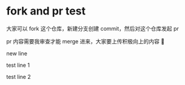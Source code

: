 # fork and pr test

大家可以 fork 这个仓库，新建分支创建 commit，然后对这个仓库发起 pr

pr 内容需要我审查才能 merge 进来，大家要上传积极向上的内容 🥰

new line

test line 1

test line 2
